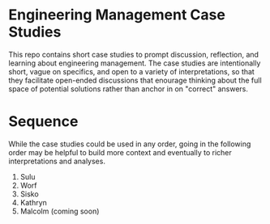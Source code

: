 # Engineering Management Case Studies
This repo contains short case studies to prompt discussion, reflection, and learning about engineering management. The case studies are intentionally short, vague on specifics, and open to a variety of interpretations, so that they facilitate open-ended discussions that enourage thinking about the full space of potential solutions rather than anchor in on "correct" answers.

# Sequence
While the case studies could be used in any order, going in the following order may be helpful to build more context and eventually to richer interpretations and analyses.
1. Sulu
2. Worf
3. Sisko
4. Kathryn
5. Malcolm (coming soon)
